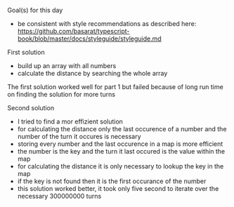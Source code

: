 Goal(s) for this day
* be consistent with style recommendations as described here: https://github.com/basarat/typescript-book/blob/master/docs/styleguide/styleguide.md

First solution
* build up an array with all numbers
* calculate the distance by searching the whole array

The first solution worked well for part 1 but failed because of long run time on finding the solution for more turns

Second solution
* I tried to find a mor effizient solution
* for calculating the distance only the last occurence of a number and the number of the turn it occures is necessary
* storing every number and the last occurence in a map is more efficient 
* the number is the key and the turn it last occured is the value within the map
* for calculating the distance it is only necessary to lookup the key in the map
* if the key is not found then it is the first occurance of the number
* this solution worked better, it took only five second to iterate over the necessary 300000000 turns